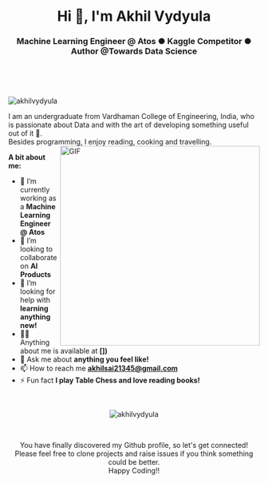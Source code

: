 <h1 align="center">Hi 👋, I'm Akhil Vydyula</h1>
<h3 align="center">Machine Learning Engineer @ Atos ● Kaggle Competitor ● Author @Towards Data Science </h3>

<br />
<br />
<br />
<p align="left"> <img src="https://komarev.com/ghpvc/?username=akhilvydyula" alt="akhilvydyula" /> </p>
I am an undergraduate from Vardhaman College of Engineering, India, who is passionate about Data and with the art of developing something useful out of it 🚀.
<br/>
Besides programming, I enjoy reading, cooking and travelling.
<br>
<img align="right" alt="GIF" src="https://raw.githubusercontent.com/akhilvydyula/master/animation.gif" width="400px" />
  
**A bit about me:**

- 🔭 I’m currently working as a **Machine Learning Engineer @ Atos**
- 👯 I’m looking to collaborate on **AI Products**
- 🤔 I’m looking for help with **learning anything new!**
- 👨‍💻 Anything about me is available at **[])**
- 💬 Ask me about **anything you feel like!**
- 📫 How to reach me **akhilsai21345@gmail.com**
- ⚡ Fun fact **I play Table Chess and love reading books!**

<br>
<p align="center">
<img src="https://github-readme-stats.vercel.app/api?username=akhilvydyula&show_icons=true" alt="akhilvydyula"/>
</p>

<br>
<p align="center">
You have finally discovered my Github profile, so let's get connected!
<br/>
Please feel free to clone projects and raise issues if you think something could be better.
<br/>
Happy Coding!!
</p>  

